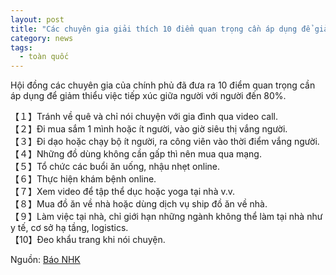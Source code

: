 ```yaml
---
layout: post
title: "Các chuyên gia giải thích 10 điểm quan trọng cần áp dụng để giảm tiếp xúc 80%"
category: news
tags: 
  - toàn quốc
---
```

Hội đồng các chuyên gia của chính phủ đã đưa ra 10 điểm quan trọng cần áp dụng để giảm thiểu việc tiếp xúc giữa người với người đến 80%.

【１】Tránh về quê và chỉ nói chuyện với gia đình qua video call.  
【２】Đi mua sắm 1 mình hoặc ít người, vào giờ siêu thị vắng người.  
【３】Đi dạo hoặc chạy bộ ít người, ra công viên vào thời điểm vắng người.  
【４】Những đồ dùng không cần gấp thì nên mua qua mạng.  
【５】Tổ chức các buổi ăn uống, nhậu nhẹt online.  
【６】Thực hiện khám bệnh online.  
【７】Xem video để tập thể dục hoặc yoga tại nhà v.v.  
【８】Mua đồ ăn về nhà hoặc dùng dịch vụ ship đồ ăn về nhà.  
【９】Làm việc tại nhà, chỉ giới hạn những ngành không thể làm tại nhà như y tế, cơ sở hạ tầng, logistics.  
【10】Đeo khẩu trang khi nói chuyện.  

Nguồn: [Báo NHK](https://www3.nhk.or.jp/news/html/20200422/k10012400721000.html)
